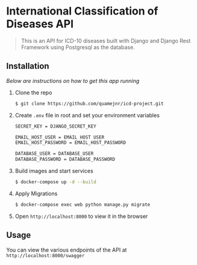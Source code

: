 # International Classification of Diseases API
> This is an API for ICD-10 diseases built with Django and Django Rest Framework using Postgresql as the database.


## **Installation**

_Below are instructions on how to get this app running_


1. Clone the repo
   ```sh
   $ git clone https://github.com/quamejnr/icd-project.git
   ```


2. Create `.env` file in root and set your environment variables
   ```sh
   SECRET_KEY = DJANGO_SECRET_KEY
   
   EMAIL_HOST_USER = EMAIL HOST USER 
   EMAIL_HOST_PASSWORD = EMAIL_HOST_PASSWORD
   
   DATABASE_USER = DATABASE_USER
   DATABASE_PASSWORD = DATABASE_PASSWORD
   
   ```


3. Build images and start services
   ```sh
   $ docker-compose up -d --build
   ```
   

4. Apply Migrations
   ```sh
   $ docker-compose exec web python manage.py migrate
   ```


5. Open `http://localhost:8000` to view it in the browser


## Usage
You can view the various endpoints of the API at `http://localhost:8000/swagger`
